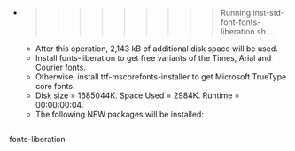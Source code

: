 * >>>>>>>>> Running inst-std-font-fonts-liberation.sh ...
  * After this operation, 2,143 kB of additional disk space will be used.
  * Install fonts-liberation to get free variants of the Times, Arial and Courier fonts.
  * Otherwise, install ttf-mscorefonts-installer to get Microsoft TrueType core fonts.
  * Disk size = 1685044K. Space Used = 2984K. Runtime = 00:00:00:04.
  * The following NEW packages will be installed:
  ```bash
fonts-liberation
  ```
